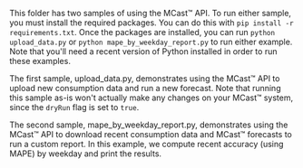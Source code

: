 This folder has two samples of using the MCast™ API.  To run either sample, you must install the required packages. You can do this with `pip install -r requirements.txt`. Once the packages are installed, you can run `python upload_data.py` or `python mape_by_weekday_report.py` to run either example. Note that you'll need a recent version of Python installed in order to run these examples.

The first sample, upload_data.py, demonstrates using the MCast™ API to upload new consumption data and run a new forecast. Note that running this sample as-is won't actually make any changes on your MCast™ system, since the `dryRun` flag is set to `true`.

The second sample, mape_by_weekday_report.py, demonstrates using the MCast™ API to download recent consumption data and MCast™ forecasts to run a custom report. In this example, we compute recent accuracy (using MAPE) by weekday and print the results.